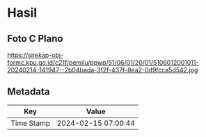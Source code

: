 # Hasil

## Foto C Plano

https://sirekap-obj-formc.kpu.go.id/c21f/pemilu/ppwp/51/06/01/20/01/5106012001011-20240214-141947--2b04bada-3f2f-437f-8ea2-0d9fcca5d542.jpg


## Metadata

| Key        | Value               |
| ---------- | ------------------- |
| Time Stamp | 2024-02-15 07:00:44 |



